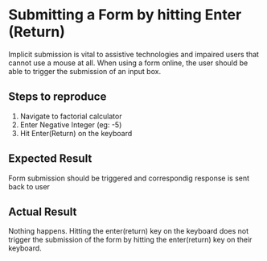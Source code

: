 # Submitting a Form by hitting Enter (Return)
Implicit submission is vital to assistive technologies and impaired users that cannot use a mouse at all. When using a form online, the user should be able to trigger the submission of an input box.

## Steps to reproduce
1. Navigate to factorial calculator
2. Enter Negative Integer (eg: -5)
3. Hit Enter(Return) on the keyboard

## Expected Result
Form submission should be triggered and correspondig response is sent back to user

## Actual Result
Nothing happens. Hitting the enter(return) key on the keyboard does not trigger the submission of the form by hitting the enter(return) key on their keyboard.